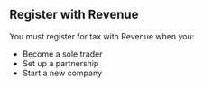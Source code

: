 ##  Register with Revenue

You must register for tax with Revenue when you:

  * Become a sole trader 
  * Set up a partnership 
  * Start a new company 
